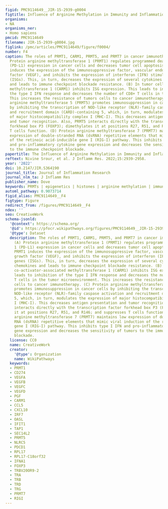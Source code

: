 ```yaml
---
figid: PMC9114649__JIR-15-2939-g0004
figtitle: Influence of Arginine Methylation in Immunity and Inflammation
organisms:
- NA
organisms_ner:
- Homo sapiens
pmcid: PMC9114649
filename: JIR-15-2939-g0004.jpg
figlink: /pmc/articles/PMC9114649/figure/f0004/
number: F4
caption: The roles of PRMT1, CARM1, PRMT5, and PRMT7 in cancer immunotherapy. (A)
  Protein arginine methyltransferase 1 (PRMT1) regulates programmed death-ligand 1
  (PD-L1) expression in cancer cells and decreases tumor cell apoptosis. Also, PRMT1
  induces the expression of the immunosuppressive factor, vascular endothelial growth
  factor (VEGF), and inhibits the expression of interferon (IFN) stimulates genes
  (ISGs). This, in turn, decreases the expression of several cytokines and chemokines
  and leads to immune checkpoint blockade resistance. (B) In tumor cells, co-activator-associated
  methyltransferase 1 (CARM1) inhibits ISG expression. This leads to inhibition of
  the type I IFN response and decreases the number of CD8+ T cells in the tumor microenvironment.
  This increases the resistance of tumors cells to cancer immunotherapy. (C) Protein
  arginine methyltransferase 5 (PRMT5) promotes immunosuppression in cancer cells
  by inhibiting the transcription of NOD-like receptor (NLR)-family caspase activation
  and recruitment domain (CARD)-containing 5, which, in turn, modulates the expression
  of major histocompatibility complex I (MHC-I). This decreases antigen presentation
  and tumor recognition. Also, PRMT5 interacts directly with the transcription factor
  forkhead box P3 (FOXP3); dimethylates it at positions R27, R51, and R146; and suppresses
  T cells function. (D) Protein arginine methyltransferase 7 (PRMT7) maintains low
  expression of double-stranded RNA (dsRNA) repetitive elements that mimic viral induction
  of the retinoic acid-inducible gene I (RIG-I) pathway. This inhibits type I IFN
  and pro-inflammatory cytokine gene expression and decreases the sensitivity of tumors
  to the immune checkpoint blockade.
papertitle: The Influence of Arginine Methylation in Immunity and Inflammation.
reftext: Nivine Srour, et al. J Inflamm Res. 2022;15:2939-2958.
year: '2022'
doi: 10.2147/JIR.S364190
journal_title: Journal of Inflammation Research
journal_nlm_ta: J Inflamm Res
publisher_name: Dove
keywords: PRMTs | epigenetics | histones | arginine methylation | immune | inflammation
automl_pathway: 0.9073714
figid_alias: PMC9114649__F4
figtype: Figure
redirect_from: /figures/PMC9114649__F4
ndex: ''
seo: CreativeWork
schema-jsonld:
  '@context': https://schema.org/
  '@id': https://pfocr.wikipathways.org/figures/PMC9114649__JIR-15-2939-g0004.html
  '@type': Dataset
  description: The roles of PRMT1, CARM1, PRMT5, and PRMT7 in cancer immunotherapy.
    (A) Protein arginine methyltransferase 1 (PRMT1) regulates programmed death-ligand
    1 (PD-L1) expression in cancer cells and decreases tumor cell apoptosis. Also,
    PRMT1 induces the expression of the immunosuppressive factor, vascular endothelial
    growth factor (VEGF), and inhibits the expression of interferon (IFN) stimulates
    genes (ISGs). This, in turn, decreases the expression of several cytokines and
    chemokines and leads to immune checkpoint blockade resistance. (B) In tumor cells,
    co-activator-associated methyltransferase 1 (CARM1) inhibits ISG expression. This
    leads to inhibition of the type I IFN response and decreases the number of CD8+
    T cells in the tumor microenvironment. This increases the resistance of tumors
    cells to cancer immunotherapy. (C) Protein arginine methyltransferase 5 (PRMT5)
    promotes immunosuppression in cancer cells by inhibiting the transcription of
    NOD-like receptor (NLR)-family caspase activation and recruitment domain (CARD)-containing
    5, which, in turn, modulates the expression of major histocompatibility complex
    I (MHC-I). This decreases antigen presentation and tumor recognition. Also, PRMT5
    interacts directly with the transcription factor forkhead box P3 (FOXP3); dimethylates
    it at positions R27, R51, and R146; and suppresses T cells function. (D) Protein
    arginine methyltransferase 7 (PRMT7) maintains low expression of double-stranded
    RNA (dsRNA) repetitive elements that mimic viral induction of the retinoic acid-inducible
    gene I (RIG-I) pathway. This inhibits type I IFN and pro-inflammatory cytokine
    gene expression and decreases the sensitivity of tumors to the immune checkpoint
    blockade.
  license: CC0
  name: CreativeWork
  creator:
    '@type': Organization
    name: WikiPathways
  keywords:
  - PRMT1
  - CD274
  - VEGFA
  - VEGFB
  - VEGFC
  - VEGFD
  - PGF
  - CARM1
  - CCL5
  - CXCL10
  - IRF7
  - OASL
  - IFIT1
  - TAP1
  - SEC14L2
  - PRMT5
  - NLRC5
  - PDCD1
  - RPL17
  - RPL17-C18orf32
  - IFNA1
  - FOXP3
  - TRBV20OR9-2
  - TRA
  - TRB
  - TRD
  - TRG
  - PRMT7
  - RIGI
---
```

